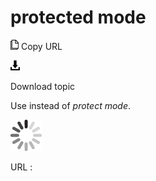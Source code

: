# protected mode

![Copy URL](media/protected-mode/Copy.png)
Copy URL

![Download](media/protected-mode/Download.png)

Download topic

Use instead of *protect mode*. 

![In progress](media/protected-mode/activity-large.gif)

URL :
